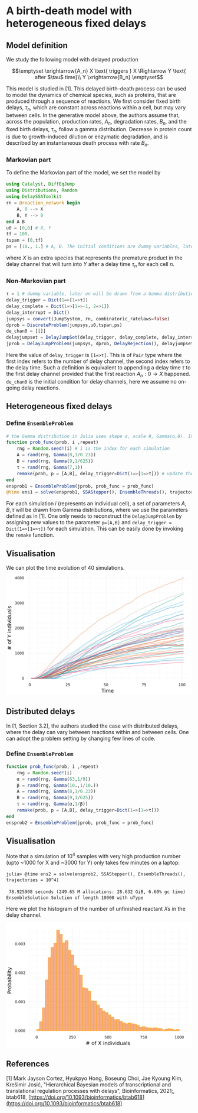 # A birth-death model with heterogeneous fixed delays

## Model definition
We study the following model with delayed production
```math
\emptyset \xrightarrow{A_n} X \text{ triggers } X \Rightarrow Y \text{ after $\tau$ time}\\
Y \xrightarrow{B_n} \emptyset
```
This model is studied in [1]. This delayed birth–death process can be used to model the dynamics of chemical species, such as proteins, that are produced through a sequence of reactions. We first consider fixed birth delays, $\tau_n$, which are constant across reactions within a cell, but may vary between cells. In the generative model above, the authors assume that, across the population, production rates, $A_n$, degradation rates, $B_n$, and the fixed birth delays, $\tau_n$, follow a gamma distribution. Decrease in protein count is due to growth-induced dilution or enzymatic degradation, and is described by an instantaneous death process with rate $B_n$.

### Markovian part
To define the Markovian part of the model, we set the model by
```julia
using Catalyst, DiffEqJump
using Distributions, Random
using DelaySSAToolkit
rn = @reaction_network begin
    A, 0 --> X
    B, Y --> 0
end A B
u0 = [0,0] # X, Y
tf = 100.
tspan = (0,tf)
ps = [10., 1.] # A, B. The initial conditions are dummy variables, later on will be drawn from Gamma distributions 
```
where $X$ is an extra species that represents the premature product in the delay channel that will turn into $Y$ after a delay time $\tau_n$ for each cell $n$. 
### Non-Markovian part

```julia
τ = 1 # dummy variable, later on will be drawn from a Gamma distribution 
delay_trigger = Dict(1=>[1=>τ])
delay_complete = Dict(1=>[1=>-1, 2=>1])
delay_interrupt = Dict()
jumpsys = convert(JumpSystem, rn, combinatoric_ratelaws=false)
dprob = DiscreteProblem(jumpsys,u0,tspan,ps)
de_chan0 = [[]]
delayjumpset = DelayJumpSet(delay_trigger, delay_complete, delay_interrupt)
jprob = DelayJumpProblem(jumpsys, dprob, DelayRejection(), delayjumpset, de_chan0, save_positions=(false,false))
```
Here the value of `delay_trigger` is `[1=>τ]`. This is of `Pair` type where the first index refers to the number of delay channel, the second index refers to the delay time. Such a definition is equivalent to appending a delay time $\tau$ to the first delay channel provided that the first reaction $A_n: 0\rightarrow X$ happened. `de_chan0` is the initial condition for delay channels, here we assume no on-going delay reactions.

## Heterogeneous fixed delays
### Define `EnsembleProblem` 
```julia
# the Gamma distribution in Julia uses shape α, scale θ, Gamma(α,θ). In the paper [1], Gamma distribution uses shape α and rate β. Thus, one needs to set the inverse.
function prob_func(prob, i ,repeat)
    rng = Random.seed!(i) # i is the index for each simulation
    A = rand(rng, Gamma(8,1/0.23)) 
    B = rand(rng, Gamma(9,1/625))
    τ = rand(rng, Gamma(7,1))
    remake(prob, p = [A,B], delay_trigger=Dict(1=>[1=>τ])) # update the new parameters
end
ensprob1 = EnsembleProblem(jprob, prob_func = prob_func)
@time ens1 = solve(ensprob1, SSAStepper(), EnsembleThreads(), trajectories = 40, saveat = 1.)
```
For each simulation $i$ (represents an individual cell), a set of parameters $A, B, τ$ will be drawn from Gamma distributions, where we use the parameters defined as in [1]. One only needs to reconstruct the `DelayJumpProblem` by assigning new values to the parameter `p=[A,B]` and `delay_trigger =  Dict(1=>[1=>τ])` for each simulation. This can be easily done by invoking the `remake` function.

## Visualisation
We can plot the time evolution of 40 simulations.
![heterogeneous1](../assets/heterogeneous_delay1.svg)

## Distributed delays
In [1, Section 3.2], the authors studied the case with distributed delays, where the delay can vary between reactions within and between cells. One can adopt the problem setting by changing few lines of code.
### Define `EnsembleProblem` 
```julia
function prob_func(prob, i ,repeat)
    rng = Random.seed!(i)
    α = rand(rng, Gamma(63,1/9))
    β = rand(rng, Gamma(10.,1/10.))
    A = rand(rng, Gamma(8,1/0.23))
    B = rand(rng, Gamma(9,1/625))
    τ = rand(rng, Gamma(α,1/β))
    remake(prob, p = [A,B], delay_trigger=Dict(1=>[1=>τ]))
end
ensprob2 = EnsembleProblem(jprob, prob_func = prob_func)
```
## Visualisation
Note that a simulation of $10^4$ samples with very high production number (upto ~1000 for X and ~3000 for Y) only takes few minutes on a laptop:
```julia-repl
julia> @time ens2 = solve(ensprob2, SSAStepper(), EnsembleThreads(), trajectories = 10^4)

 78.925908 seconds (249.65 M allocations: 28.632 GiB, 6.60% gc time)
EnsembleSolution Solution of length 10000 with uType
```
Here we plot the histogram of the number of unfinished reactant $X$s in the delay channel.

![heterogeneous2](../assets/heterogeneous_delay2.svg)

## References
[1] Mark Jayson Cortez, Hyukpyo Hong, Boseung Choi, Jae Kyoung Kim, Krešimir Josić, "Hierarchical Bayesian models of transcriptional and translational regulation processes with delays", Bioinformatics, 2021;, btab618, [https://doi.org/10.1093/bioinformatics/btab618](https://doi.org/10.1093/bioinformatics/btab618)